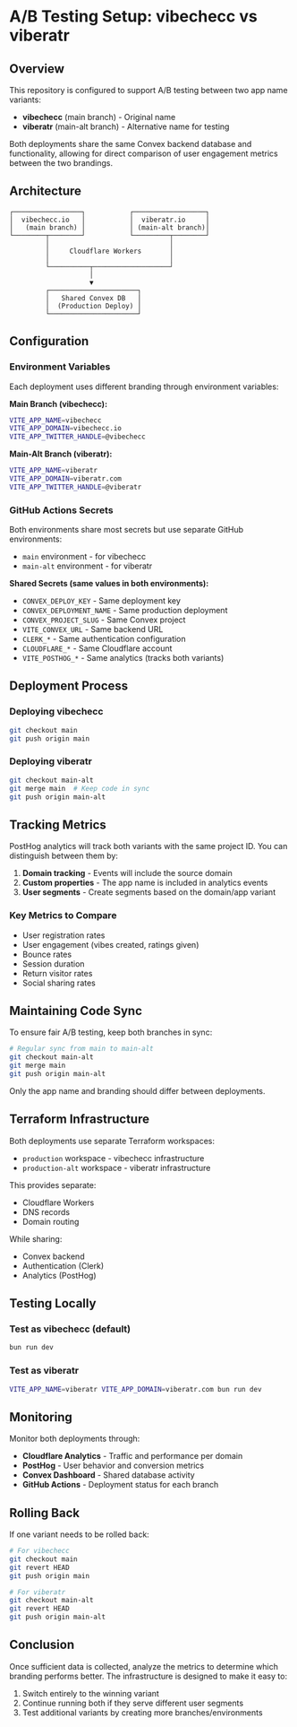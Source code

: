 # A/B Testing Setup: vibechecc vs viberatr

## Overview

This repository is configured to support A/B testing between two app name variants:

- **vibechecc** (main branch) - Original name
- **viberatr** (main-alt branch) - Alternative name for testing

Both deployments share the same Convex backend database and functionality, allowing for direct comparison of user engagement metrics between the two brandings.

## Architecture

```
┌─────────────────┐           ┌──────────────────┐
│  vibechecc.io   │           │  viberatr.io     │
│   (main branch) │           │ (main-alt branch)│
└────────┬────────┘           └─────────┬────────┘
         │                              │
         │     Cloudflare Workers       │
         │                              │
         └──────────┬───────────────────┘
                    │
                    ▼
         ┌──────────────────────┐
         │   Shared Convex DB   │
         │  (Production Deploy) │
         └──────────────────────┘
```

## Configuration

### Environment Variables

Each deployment uses different branding through environment variables:

**Main Branch (vibechecc):**

```bash
VITE_APP_NAME=vibechecc
VITE_APP_DOMAIN=vibechecc.io
VITE_APP_TWITTER_HANDLE=@vibechecc
```

**Main-Alt Branch (viberatr):**

```bash
VITE_APP_NAME=viberatr
VITE_APP_DOMAIN=viberatr.com
VITE_APP_TWITTER_HANDLE=@viberatr
```

### GitHub Actions Secrets

Both environments share most secrets but use separate GitHub environments:

- `main` environment - for vibechecc
- `main-alt` environment - for viberatr

**Shared Secrets (same values in both environments):**

- `CONVEX_DEPLOY_KEY` - Same deployment key
- `CONVEX_DEPLOYMENT_NAME` - Same production deployment
- `CONVEX_PROJECT_SLUG` - Same Convex project
- `VITE_CONVEX_URL` - Same backend URL
- `CLERK_*` - Same authentication configuration
- `CLOUDFLARE_*` - Same Cloudflare account
- `VITE_POSTHOG_*` - Same analytics (tracks both variants)

## Deployment Process

### Deploying vibechecc

```bash
git checkout main
git push origin main
```

### Deploying viberatr

```bash
git checkout main-alt
git merge main  # Keep code in sync
git push origin main-alt
```

## Tracking Metrics

PostHog analytics will track both variants with the same project ID. You can distinguish between them by:

1. **Domain tracking** - Events will include the source domain
2. **Custom properties** - The app name is included in analytics events
3. **User segments** - Create segments based on the domain/app variant

### Key Metrics to Compare

- User registration rates
- User engagement (vibes created, ratings given)
- Bounce rates
- Session duration
- Return visitor rates
- Social sharing rates

## Maintaining Code Sync

To ensure fair A/B testing, keep both branches in sync:

```bash
# Regular sync from main to main-alt
git checkout main-alt
git merge main
git push origin main-alt
```

Only the app name and branding should differ between deployments.

## Terraform Infrastructure

Both deployments use separate Terraform workspaces:

- `production` workspace - vibechecc infrastructure
- `production-alt` workspace - viberatr infrastructure

This provides separate:

- Cloudflare Workers
- DNS records
- Domain routing

While sharing:

- Convex backend
- Authentication (Clerk)
- Analytics (PostHog)

## Testing Locally

### Test as vibechecc (default)

```bash
bun run dev
```

### Test as viberatr

```bash
VITE_APP_NAME=viberatr VITE_APP_DOMAIN=viberatr.com bun run dev
```

## Monitoring

Monitor both deployments through:

- **Cloudflare Analytics** - Traffic and performance per domain
- **PostHog** - User behavior and conversion metrics
- **Convex Dashboard** - Shared database activity
- **GitHub Actions** - Deployment status for each branch

## Rolling Back

If one variant needs to be rolled back:

```bash
# For vibechecc
git checkout main
git revert HEAD
git push origin main

# For viberatr
git checkout main-alt
git revert HEAD
git push origin main-alt
```

## Conclusion

Once sufficient data is collected, analyze the metrics to determine which branding performs better. The infrastructure is designed to make it easy to:

1. Switch entirely to the winning variant
2. Continue running both if they serve different user segments
3. Test additional variants by creating more branches/environments
